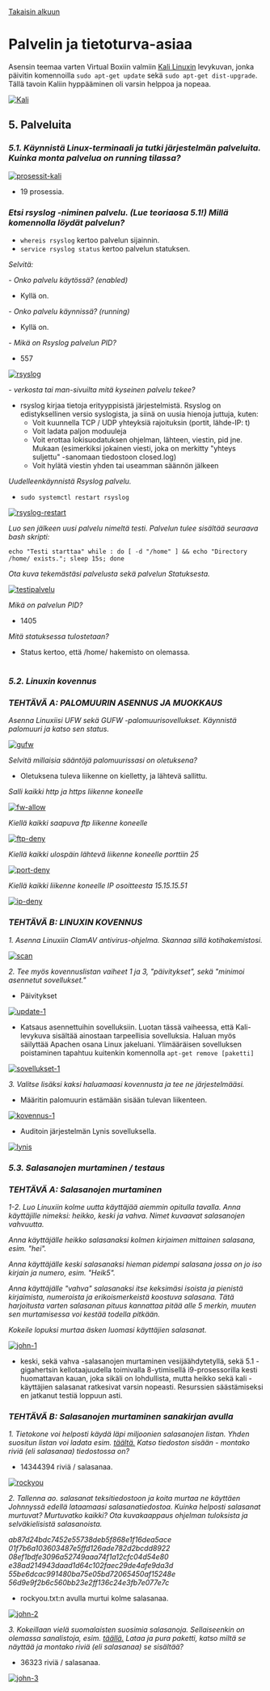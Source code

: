 [Takaisin alkuun](../../../README.md)

# Palvelin ja tietoturva-asiaa

Asensin teemaa varten Virtual Boxiin valmiin [Kali Linuxin](https://www.osboxes.org/kali-linux/) levykuvan, jonka päivitin komennoilla `sudo apt-get update` sekä `sudo apt-get dist-upgrade`. Tällä tavoin Kaliin hyppääminen oli varsin helppoa ja nopeaa.

[![Kali](https://raw.githubusercontent.com/tuuchen/Linux-E9955-2020/master/src/materiaali/Kali.PNG)](https://raw.githubusercontent.com/tuuchen/Linux-E9955-2020/master/src/materiaali/Kali.PNG)

## 5. Palveluita

### *5.1. Käynnistä Linux-terminaali ja tutki järjestelmän palveluita. Kuinka monta palvelua on running tilassa?*

[![prosessit-kali](https://raw.githubusercontent.com/tuuchen/Linux-E9955-2020/master/src/materiaali/prosessit-kali.png)](https://raw.githubusercontent.com/tuuchen/Linux-E9955-2020/master/src/materiaali/prosessit-kali.png)

- 19 prosessia.

### *Etsi rsyslog -niminen palvelu. (Lue teoriaosa 5.1!) Millä komennolla löydät palvelun?*  

- `whereis rsyslog` kertoo palvelun sijainnin.
- `service rsyslog status` kertoo palvelun statuksen.

*Selvitä:*   

*- Onko palvelu käytössä? (enabled)*  

- Kyllä on.

*- Onko palvelu käynnissä? (running)*  

- Kyllä on. 

*- Mikä on Rsyslog palvelun PID?*  

- 557

[![rsyslog](https://raw.githubusercontent.com/tuuchen/Linux-E9955-2020/master/src/materiaali/rsyslog.png)](https://raw.githubusercontent.com/tuuchen/Linux-E9955-2020/master/src/materiaali/rsyslog.png)


*- verkosta tai man-sivuilta mitä kyseinen palvelu tekee?*  

- rsyslog kirjaa tietoja erityyppisistä järjestelmistä. Rsyslog on edistyksellinen versio syslogista, ja siinä on uusia hienoja juttuja, kuten: 
    - Voit kuunnella TCP / UDP yhteyksiä rajoituksin (portit, lähde-IP: t)
    - Voit ladata paljon moduuleja
    - Voit erottaa lokisuodatuksen ohjelman, lähteen, viestin, pid jne. Mukaan (esimerkiksi jokainen viesti, joka on merkitty "yhteys suljettu" -sanomaan tiedostoon closed.log)
    - Voit hylätä viestin yhden tai useamman säännön jälkeen

*Uudelleenkäynnistä Rsyslog palvelu.*  

- `sudo systemctl restart rsyslog`

[![rsyslog-restart](https://raw.githubusercontent.com/tuuchen/Linux-E9955-2020/master/src/materiaali/rsyslog-restart.png)](https://raw.githubusercontent.com/tuuchen/Linux-E9955-2020/master/src/materiaali/rsyslog-restart.png)

*Luo sen jälkeen uusi palvelu nimeltä testi. Palvelun tulee sisältää seuraava bash skripti:*

`echo "Testi starttaa"
while :
do
[ -d "/home" ] && echo "Directory /home/ exists.";
sleep 15s;
done`

*Ota kuva tekemästäsi palvelusta sekä palvelun Statuksesta.*  

[![testipalvelu](https://raw.githubusercontent.com/tuuchen/Linux-E9955-2020/master/src/materiaali/testipalvelu.png)](https://raw.githubusercontent.com/tuuchen/Linux-E9955-2020/master/src/materiaali/testipalvelu.png)


*Mikä on palvelun PID?*   

- 1405

*Mitä statuksessa tulostetaan?* 

- Status kertoo, että /home/ hakemisto on olemassa. 

#

### *5.2. Linuxin kovennus*

### *TEHTÄVÄ A: PALOMUURIN ASENNUS JA MUOKKAUS*

*Asenna Linuxiisi UFW sekä GUFW -palomuurisovellukset. Käynnistä palomuuri ja katso sen status.*

[![gufw](https://raw.githubusercontent.com/tuuchen/Linux-E9955-2020/master/src/materiaali/gufw.png)](https://raw.githubusercontent.com/tuuchen/Linux-E9955-2020/master/src/materiaali/gufw.png)


*Selvitä millaisia sääntöjä palomuurissasi on oletuksena?*

- Oletuksena tuleva liikenne on kielletty, ja lähtevä sallittu. 
 
*Salli kaikki http ja https liikenne koneelle* 

[![fw-allow](https://raw.githubusercontent.com/tuuchen/Linux-E9955-2020/master/src/materiaali/fw-allow.png)](https://raw.githubusercontent.com/tuuchen/Linux-E9955-2020/master/src/materiaali/fw-allow.png)

*Kiellä kaikki saapuva ftp liikenne koneelle* 

[![ftp-deny](https://raw.githubusercontent.com/tuuchen/Linux-E9955-2020/master/src/materiaali/ftp-deny.png)](https://raw.githubusercontent.com/tuuchen/Linux-E9955-2020/master/src/materiaali/ftp-deny.png)

*Kiellä kaikki ulospäin lähtevä liikenne koneelle porttiin 25* 

[![port-deny](https://raw.githubusercontent.com/tuuchen/Linux-E9955-2020/master/src/materiaali/port-deny.png)](https://raw.githubusercontent.com/tuuchen/Linux-E9955-2020/master/src/materiaali/port-deny.png)

*Kiellä kaikki liikenne koneelle IP osoitteesta 15.15.15.51*  

[![ip-deny](https://raw.githubusercontent.com/tuuchen/Linux-E9955-2020/master/src/materiaali/ip-deny.png)](https://raw.githubusercontent.com/tuuchen/Linux-E9955-2020/master/src/materiaali/ip-deny.png)

### *TEHTÄVÄ B: LINUXIN KOVENNUS*

*1. Asenna Linuxiin ClamAV antivirus-ohjelma. Skannaa sillä kotihakemistosi.*  

[![scan](https://raw.githubusercontent.com/tuuchen/Linux-E9955-2020/master/src/materiaali/scan.PNG)](https://raw.githubusercontent.com/tuuchen/Linux-E9955-2020/master/src/materiaali/scan.PNG)

*2. Tee myös kovennuslistan vaiheet 1 ja 3, "päivitykset", sekä "minimoi asennetut sovellukset."*  

- Päivitykset

[![update-1](https://raw.githubusercontent.com/tuuchen/Linux-E9955-2020/master/src/materiaali/update-1.PNG)](https://raw.githubusercontent.com/tuuchen/Linux-E9955-2020/master/src/materiaali/update-1.PNG)  

- Katsaus asennettuihin sovelluksiin. Luotan tässä vaiheessa, että Kali-levykuva sisältää ainostaan tarpeellisia sovelluksia. Haluan myös säilyttää Apachen osana Linux jakeluani. Ylimääräisen sovelluksen poistaminen tapahtuu kuitenkin komennolla `apt-get remove [paketti]`

[![sovellukset-1](https://raw.githubusercontent.com/tuuchen/Linux-E9955-2020/master/src/materiaali/sovellukset-1.PNG)](https://raw.githubusercontent.com/tuuchen/Linux-E9955-2020/master/src/materiaali/sovellukset-1.PNG)

*3. Valitse lisäksi kaksi haluamaasi kovennusta ja tee ne järjestelmääsi.* 

- Määritin palomuurin estämään sisään tulevan liikenteen.  

[![kovennus-1](https://raw.githubusercontent.com/tuuchen/Linux-E9955-2020/master/src/materiaali/kovennus.PNG)](https://raw.githubusercontent.com/tuuchen/Linux-E9955-2020/master/src/materiaali/kovennus.PNG)

- Auditoin järjestelmän Lynis sovelluksella.  

[![lynis](https://raw.githubusercontent.com/tuuchen/Linux-E9955-2020/master/src/materiaali/lynis.PNG)](https://raw.githubusercontent.com/tuuchen/Linux-E9955-2020/master/src/materiaali/lynis.PNG)

### *5.3. Salasanojen murtaminen / testaus*

### *TEHTÄVÄ A: Salasanojen murtaminen*

*1-2. Luo Linuxiin kolme uutta käyttäjää aiemmin opitulla tavalla. Anna käyttäjille nimeksi: heikko, keski ja vahva. Nimet kuvaavat salasanojen vahvuutta.*

*Anna käyttäjälle heikko salasanaksi kolmen kirjaimen mittainen salasana, esim. "hei".*

*Anna käyttäjälle keski salasanaksi hieman pidempi salasana jossa on jo iso kirjain ja numero, esim. "Heik5".*

*Anna käyttäjälle "vahva" salasanaksi itse keksimäsi isoista ja pienistä kirjaimista, numeroista ja erikoismerkeistä koostuva salasana. Tätä harjoitusta varten salasanan pituus kannattaa pitää alle 5 merkin, muuten sen murtamisessa voi kestää todella pitkään.* 

*Kokeile lopuksi murtaa äsken luomasi käyttäjien salasanat.*

[![john-1](https://raw.githubusercontent.com/tuuchen/Linux-E9955-2020/master/src/materiaali/john-1.PNG)](https://raw.githubusercontent.com/tuuchen/Linux-E9955-2020/master/src/materiaali/john-1.PNG)

- keski, sekä vahva -salasanojen murtaminen vesijäähdytetyllä, sekä 5.1 -gigahertsin kellotaajuudella toimivalla 8-ytimisellä i9-prosessorilla kesti huomattavan kauan, joka sikäli on lohdullista, mutta heikko sekä kali -käyttäjien salasanat ratkesivat varsin nopeasti. Resurssien säästämiseksi en jatkanut testiä loppuun asti.

### *TEHTÄVÄ B: Salasanojen murtaminen sanakirjan avulla*

*1. Tietokone voi helposti käydä läpi miljoonien salasanojen listan. Yhden suositun listan voi ladata esim. [täältä.](https://github.com/brannondorsey/naive-hashcat/releases/download/data/rockyou.txt) Katso tiedoston sisään - montako riviä (eli salasanaa) tiedostossa on?*

- 14344394 riviä / salasanaa.

[![rockyou](https://raw.githubusercontent.com/tuuchen/Linux-E9955-2020/master/src/materiaali/rockyou.PNG)](https://raw.githubusercontent.com/tuuchen/Linux-E9955-2020/master/src/materiaali/rockyou.PNG)

*2. Tallenna ao. salasanat teksitiedostoon ja koita murtaa ne käyttäen Johnnyssä edellä lataamaasi salasanatiedostoa. Kuinka helposti salasanat murtuvat? Murtuvatko kaikki? Ota kuvakaappaus ohjelman tuloksista ja selväkielisistä salasanoista.*

*ab87d24bdc7452e55738deb5f868e1f16dea5ace  
01f7b6a103603487e5ffd126ade782d2bcdd8922  
08ef1bdfe3096a52749aaa74f1a12cfc04d54e80  
e38ad214943daad1d64c102faec29de4afe9da3d  
55be6dcac991480ba75e05bd72065450af15248e  
56d9e9f2b6c560bb23e2ff136c24e3fb7e077e7c*  

- rockyou.txt:n avulla murtui kolme salasanaa.

[![john-2](https://raw.githubusercontent.com/tuuchen/Linux-E9955-2020/master/src/materiaali/john-2.PNG)](https://raw.githubusercontent.com/tuuchen/Linux-E9955-2020/master/src/materiaali/john-2.PNG)

*3. Kokeillaan vielä suomalaisten suosimia salasanoja. Sellaiseenkin on olemassa sanalistoja, esim. [täällä.](http://www.mediafire.com/file/1z0aa9kraz5sr6r/finnish-unknown.txt.gz) Lataa ja pura paketti, katso miltä se näyttää ja montako riviä (eli salasanaa) se sisältää?*

- 36323 riviä / salasanaa.

[![john-3](https://raw.githubusercontent.com/tuuchen/Linux-E9955-2020/master/src/materiaali/john-3.PNG)](https://raw.githubusercontent.com/tuuchen/Linux-E9955-2020/master/src/materiaali/john-3.PNG)
